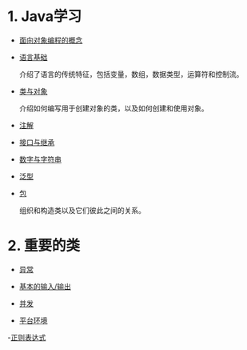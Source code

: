 # 1. Java学习

- [面向对象编程的概念](OOPConcepts)

- [语言基础](LanguageBasics)

  介绍了语言的传统特征，包括变量，数组，数据类型，运算符和控制流。
  
- [类与对象](ClassesAndObjects)

  介绍如何编写用于创建对象的类，以及如何创建和使用对象。
  
- [注解](Annotations)

- [接口与继承](InterfacesAndInheritances)

- [数字与字符串](NumbersAndStrings)

- [泛型](Generics)

- [包](Packages)

  组织和构造类以及它们彼此之间的关系。

# 2. 重要的类

- [异常](Exceptions)

- [基本的输入/输出](BasicIO)

- [并发](Concurrency)

- [平台环境](PlatformEnvironment)

-[正则表达式](RegularExpressions)
